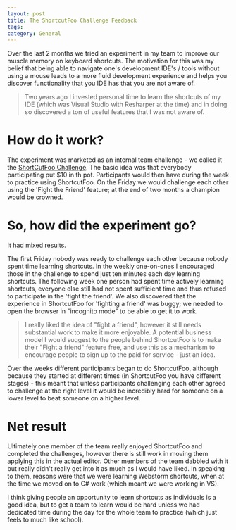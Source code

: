 ```yaml
---
layout: post
title: The ShortcutFoo Challenge Feedback 
tags: 
category: General
---
```

Over the last 2 months we tried an experiment in my team to improve our muscle memory on keyboard shortcuts. The motivation for this was my belief that being able to navigate one's development IDE's / tools without using a mouse leads to a more fluid development experience and helps you discover functionality that you IDE has that you are not aware of.

> Two years ago I invested personal time to learn the shortcuts of my IDE (which was Visual Studio with Resharper at the time) and in doing so discovered a ton of useful features that I was not aware of. 

# How do it work?

The experiment was marketed as an internal team challenge - we called it the [ShortCutFoo Challenge](http://blog.markpearl.co.za/ShortcutFoo-Challenge). The basic idea was that everybody participating put $10 in th pot. Participants would then have during the week to practice using ShortcutFoo. On the Friday we would challenge each other using the 'Fight the Friend' feature; at the end of two months a champion would be crowned. 

# So, how did the experiment go?

It had mixed results. 

The first Friday nobody was ready to challenge each other because nobody spent time learning shortcuts. In the weekly one-on-ones I encouraged those in the challenge to spend just ten minutes each day learning shortcuts. The following week one person had spent time actively learning shortcuts, everyone else still had not spent sufficient time and thus refused to participate in the 'fight the friend'. We also discovered that the experience in ShortcutFoo for 'fighting a friend' was buggy; we needed to open the browser in "incognito mode" to be able to get it to work. 

> I really liked the idea of "fight a friend", however it still needs substantial work to make it more enjoyable. A potential business model I would suggest to the people behind ShortcutFoo is to make their "Fight a friend" feature free, and use this as a mechanism to encourage people to sign up to the paid for service - just an idea.

Over the weeks different participants began to do ShortcutFoo, although because they started at different times (in ShortcutFoo you have different stages) - this meant that unless participants challenging each other agreed to challenge at the right level it would be incredibly hard for someone on a lower level to beat someone on a higher level.

# Net result

Ultimately one member of the team really enjoyed ShortcutFoo and completed the challenges, however there is still work in moving them applying this in the actual editor.
Other members of the team dabbled with it but really didn't really get into it as much as I would have liked. In speaking to them, reasons were that we were learning Webstorm shortcuts, when at the time we moved on to C# work (which meant we were working in VS).

I think giving people an opportunity to learn shortcuts as individuals is a good idea, but to get a team to learn would be hard unless we had dedicated time during the day for the whole team to practice (which just feels to much like school).




